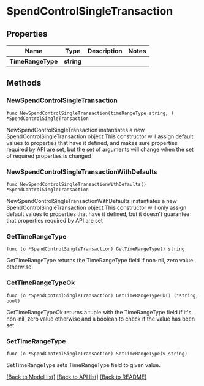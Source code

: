 # SpendControlSingleTransaction

## Properties

Name | Type | Description | Notes
------------ | ------------- | ------------- | -------------
**TimeRangeType** | **string** |  | 

## Methods

### NewSpendControlSingleTransaction

`func NewSpendControlSingleTransaction(timeRangeType string, ) *SpendControlSingleTransaction`

NewSpendControlSingleTransaction instantiates a new SpendControlSingleTransaction object
This constructor will assign default values to properties that have it defined,
and makes sure properties required by API are set, but the set of arguments
will change when the set of required properties is changed

### NewSpendControlSingleTransactionWithDefaults

`func NewSpendControlSingleTransactionWithDefaults() *SpendControlSingleTransaction`

NewSpendControlSingleTransactionWithDefaults instantiates a new SpendControlSingleTransaction object
This constructor will only assign default values to properties that have it defined,
but it doesn't guarantee that properties required by API are set

### GetTimeRangeType

`func (o *SpendControlSingleTransaction) GetTimeRangeType() string`

GetTimeRangeType returns the TimeRangeType field if non-nil, zero value otherwise.

### GetTimeRangeTypeOk

`func (o *SpendControlSingleTransaction) GetTimeRangeTypeOk() (*string, bool)`

GetTimeRangeTypeOk returns a tuple with the TimeRangeType field if it's non-nil, zero value otherwise
and a boolean to check if the value has been set.

### SetTimeRangeType

`func (o *SpendControlSingleTransaction) SetTimeRangeType(v string)`

SetTimeRangeType sets TimeRangeType field to given value.



[[Back to Model list]](../README.md#documentation-for-models) [[Back to API list]](../README.md#documentation-for-api-endpoints) [[Back to README]](../README.md)


